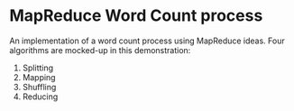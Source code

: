# MapReduce Word Count process
An implementation of a word count process using MapReduce ideas. Four algorithms are mocked-up in this demonstration:
1. Splitting
2. Mapping
3. Shuffling
4. Reducing
